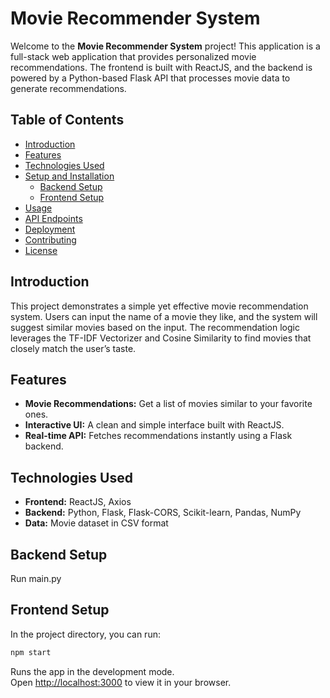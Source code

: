 # Movie Recommender System

Welcome to the **Movie Recommender System** project! This application is a full-stack web application that provides personalized movie recommendations. The frontend is built with ReactJS, and the backend is powered by a Python-based Flask API that processes movie data to generate recommendations.

## Table of Contents

- [Introduction](#introduction)
- [Features](#features)
- [Technologies Used](#technologies-used)
- [Setup and Installation](#setup-and-installation)
  - [Backend Setup](#backend-setup)
  - [Frontend Setup](#frontend-setup)
- [Usage](#usage)
- [API Endpoints](#api-endpoints)
- [Deployment](#deployment)
- [Contributing](#contributing)
- [License](#license)

## Introduction

This project demonstrates a simple yet effective movie recommendation system. Users can input the name of a movie they like, and the system will suggest similar movies based on the input. The recommendation logic leverages the TF-IDF Vectorizer and Cosine Similarity to find movies that closely match the user’s taste.

## Features

- **Movie Recommendations:** Get a list of movies similar to your favorite ones.
- **Interactive UI:** A clean and simple interface built with ReactJS.
- **Real-time API:** Fetches recommendations instantly using a Flask backend.

## Technologies Used

- **Frontend:** ReactJS, Axios
- **Backend:** Python, Flask, Flask-CORS, Scikit-learn, Pandas, NumPy
- **Data:** Movie dataset in CSV format


## Backend Setup

Run main.py

## Frontend Setup

In the project directory, you can run:

```bash
npm start
```

Runs the app in the development mode.\
Open [http://localhost:3000](http://localhost:3000) to view it in your browser.
